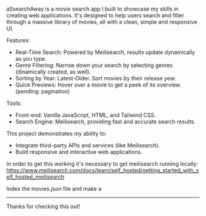 aSsearchAway is a movie search app I built to showcase my skills in creating web applications. It's designed to help users search and filter through a massive library of movies, all with a clean, simple and responsive UI.

Features:

- Real-Time Search: Powered by Meilisearch, results update dynamically as you type.
- Genre Filtering: Narrow down your search by selecting genres (dinamically created, as well).
- Sorting by Year: Latest-Older. Sort movies by their release year.
- Quick Previews: Hover over a movie to get a peek of its overview.
  (pending: pagination)

Tools:

- Front-end: Vanilla JavaScript, HTML, and Tailwind CSS.
- Search Engine: Meilisearch, providing fast and accurate search results.

This project demonstrates my ability to:

- Integrate third-party APIs and services (like Meilisearch).
- Build responsive and interactive web applications.

In order to get this working it's necessary to get meilisearch running locally:
https://www.meilisearch.com/docs/learn/self_hosted/getting_started_with_self_hosted_meilisearch

Index the movies.json file and make a

---

Thanks for checking this out!
